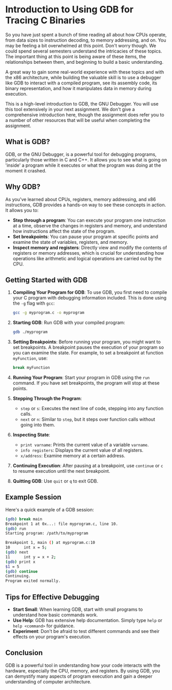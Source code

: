 # Introduction to Using GDB for Tracing C Binaries

So you have just spent a bunch of time reading all about how CPUs operate, from data sizes to instruction decoding, to memory addressing, and on.  You may be feeling a bit overwhelmed at this point.  Don't worry though.  We could spend several semesters understand the intricacies of these topics.  The important thing at this point is being aware of these items, the relationships between them, and beginning to build a basic understanding.  

A great way to gain some real-world experience with these topics and with the x86 architecture, while building the valuable skill is to use a debugger like GDB to interact with a compiled program, see its assembly code, its binary representation, and how it manipulates data in memory during execution.

This is a high-level introduction to GDB, the GNU Debugger.  You will use this tool extensively in your next assignment.  We don't give a comprehensive introduction here, though the assignment does refer you to a number of other resources that will be useful when completing the assignment.

## What is GDB?

GDB, or the GNU Debugger, is a powerful tool for debugging programs, particularly those written in C and C++. It allows you to see what is going on 'inside' a program while it executes or what the program was doing at the moment it crashed.

## Why GDB?

As you've learned about CPUs, registers, memory addressing, and x86 instructions, GDB provides a hands-on way to see these concepts in action. It allows you to:

- **Step through a program**: You can execute your program one instruction at a time, observe the changes in registers and memory, and understand how instructions affect the state of the program.
- **Set breakpoints**: You can pause your program at specific points and examine the state of variables, registers, and memory.
- **Inspect memory and registers**: Directly view and modify the contents of registers or memory addresses, which is crucial for understanding how operations like arithmetic and logical operations are carried out by the CPU.

## Getting Started with GDB

1. **Compiling Your Program for GDB**: To use GDB, you first need to compile your C program with debugging information included. This is done using the `-g` flag with `gcc`:

   ```bash
   gcc -g myprogram.c -o myprogram
   ```

2. **Starting GDB**: Run GDB with your compiled program:

   ```bash
   gdb ./myprogram
   ```

3. **Setting Breakpoints**: Before running your program, you might want to set breakpoints. A breakpoint pauses the execution of your program so you can examine the state. For example, to set a breakpoint at function `myFunction`, use:

   ```bash
   break myFunction
   ```

4. **Running Your Program**: Start your program in GDB using the `run` command. If you have set breakpoints, the program will stop at these points.

5. **Stepping Through the Program**:
   - `step` or `s`: Executes the next line of code, stepping into any function calls.
   - `next` or `n`: Similar to `step`, but it steps over function calls without going into them.

6. **Inspecting State**:
   - `print varname`: Prints the current value of a variable `varname`.
   - `info registers`: Displays the current value of all registers.
   - `x/address`: Examine memory at a certain address.

7. **Continuing Execution**: After pausing at a breakpoint, use `continue` or `c` to resume execution until the next breakpoint.

8. **Quitting GDB**: Use `quit` or `q` to exit GDB.

## Example Session

Here's a quick example of a GDB session:

```bash
(gdb) break main
Breakpoint 1 at 0x...: file myprogram.c, line 10.
(gdb) run
Starting program: /path/to/myprogram

Breakpoint 1, main () at myprogram.c:10
10      int x = 5;
(gdb) next
11      int y = x + 2;
(gdb) print x
$1 = 5
(gdb) continue
Continuing.
Program exited normally.
```

## Tips for Effective Debugging

- **Start Small**: When learning GDB, start with small programs to understand how basic commands work.
- **Use Help**: GDB has extensive help documentation. Simply type `help` or `help <command>` for guidance.
- **Experiment**: Don't be afraid to test different commands and see their effects on your program's execution.

## Conclusion

GDB is a powerful tool in understanding how your code interacts with the hardware, especially the CPU, memory, and registers. By using GDB, you can demystify many aspects of program execution and gain a deeper understanding of computer architecture.

